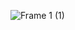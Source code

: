 ![Frame 1 (1)](https://github.com/hyunho4532/errorFind-backend/assets/118269278/dda5a183-de84-4fc1-966a-ab4b82f681a1)
